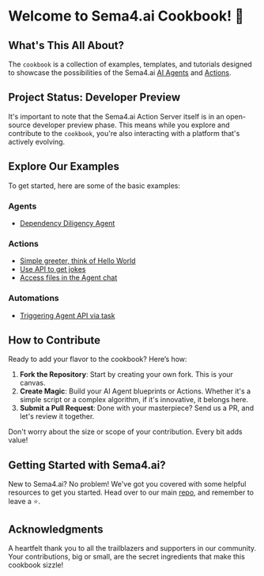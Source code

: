 # Welcome to Sema4.ai Cookbook! 🌟

## What's This All About?

The `cookbook` is a collection of examples, templates, and tutorials
designed to showcase the possibilities of the Sema4.ai [AI Agents](https://sema4.ai/docs) and [Actions](https://github.com/Sema4AI/actions).

## Project Status: Developer Preview

It's important to note that the Sema4.ai Action Server itself is in an open-source developer preview phase.
This means while you explore and contribute to the `cookbook`, you're also interacting with a platform
that's actively evolving.

## Explore Our Examples

To get started, here are some of the basic examples:

### Agents
- [Dependency Diligency Agent](/agents/dependency-due-diligence/)

### Actions
- [Simple greeter, think of Hello World](/actions/simple-greeter)
- [Use API to get jokes](/actions/api-jokes)
- [Access files in the Agent chat](/actions/chat-files/)

### Automations
- [Triggering Agent API via task](/automations/agent-api-task/)

## How to Contribute

Ready to add your flavor to the cookbook? Here’s how:

1. **Fork the Repository**: Start by creating your own fork. This is your canvas.
2. **Create Magic**: Build your AI Agent blueprints or Actions. Whether it's a simple script or a complex algorithm, if it's innovative, it belongs here.
3. **Submit a Pull Request**: Done with your masterpiece? Send us a PR, and let's review it together.

Don't worry about the size or scope of your contribution. Every bit adds value!

## Getting Started with Sema4.ai?

New to Sema4.ai? No problem! We've got you covered with some helpful resources to get you started.
Head over to our main [repo](https://github.com/Sema4AI/actions), and remember to leave a ⭐️.

## Acknowledgments
A heartfelt thank you to all the trailblazers and supporters in our community. Your contributions, big or small, are the secret ingredients that make this cookbook sizzle!
